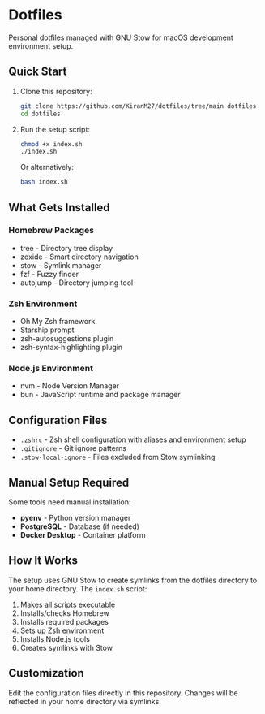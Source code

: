 # Dotfiles

Personal dotfiles managed with GNU Stow for macOS development environment setup.

## Quick Start

1. Clone this repository:
   ```bash
   git clone https://github.com/KiranM27/dotfiles/tree/main dotfiles
   cd dotfiles
   ```

2. Run the setup script:
   ```bash
   chmod +x index.sh
   ./index.sh
   ```

   Or alternatively:
   ```bash
   bash index.sh
   ```

## What Gets Installed

### Homebrew Packages
- tree - Directory tree display
- zoxide - Smart directory navigation
- stow - Symlink manager
- fzf - Fuzzy finder
- autojump - Directory jumping tool

### Zsh Environment
- Oh My Zsh framework
- Starship prompt
- zsh-autosuggestions plugin
- zsh-syntax-highlighting plugin

### Node.js Environment
- nvm - Node Version Manager
- bun - JavaScript runtime and package manager

## Configuration Files

- `.zshrc` - Zsh shell configuration with aliases and environment setup
- `.gitignore` - Git ignore patterns
- `.stow-local-ignore` - Files excluded from Stow symlinking

## Manual Setup Required

Some tools need manual installation:
- **pyenv** - Python version manager
- **PostgreSQL** - Database (if needed)
- **Docker Desktop** - Container platform

## How It Works

The setup uses GNU Stow to create symlinks from the dotfiles directory to your home directory. The `index.sh` script:

1. Makes all scripts executable
2. Installs/checks Homebrew
3. Installs required packages
4. Sets up Zsh environment
5. Installs Node.js tools
6. Creates symlinks with Stow

## Customization

Edit the configuration files directly in this repository. Changes will be reflected in your home directory via symlinks.
